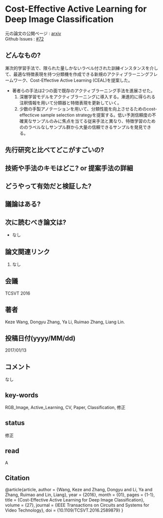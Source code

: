 # Cost-Effective Active Learning for Deep Image Classification

元の論文の公開ページ : [arxiv](https://arxiv.org/abs/1701.03551)  
Github Issues : [#72](https://github.com/Obarads/obarads.github.io/issues/72)

## どんなもの?
漸次的学習手法で、限られた量しかないラベル付された訓練インスタンスを介して、最適な特徴表現を持つ分類機を作成できる新規のアクティブラーニングフレームワーク、Cost-Effective Active Learning (CEAL)を提案した。
- 著者らの手法は2つの面で既存のアクティブラーニング手法を進展させた。
    1. 深層学習モデルをアクティブラーニングに導入する。漸進的に得られる注釈情報を用いて分類器と特徴表現を更新していく。
    2. 少数の手製アノテーションを用いて、分類性能を向上させるためのcost-effecticve sample selection strategyを提案する。低い予測信頼度の不確実なサンプルのみに焦点を当てる従来手法と異なり、特徴学習のためののラベルなしサンプル群から大量の信頼できるサンプルを発見できる。

## 先行研究と比べてどこがすごいの?

## 技術や手法のキモはどこ? or 提案手法の詳細

## どうやって有効だと検証した?

## 議論はある?

## 次に読むべき論文は?
- なし

## 論文関連リンク
1. なし

## 会議
TCSVT 2016

## 著者
Keze Wang, Dongyu Zhang, Ya Li, Ruimao Zhang, Liang Lin.

## 投稿日付(yyyy/MM/dd)
2017/01/13

## コメント
なし

## key-words
RGB_Image, Active_Learning, CV, Paper, Classification, 修正

## status
修正

## read
A

## Citation
@article{article,
author = {Wang, Keze and Zhang, Dongyu and Li, Ya and Zhang, Ruimao and Lin, Liang},
year = {2016},
month = {01},
pages = {1-1},
title = {Cost-Effective Active Learning for Deep Image Classification},
volume = {27},
journal = {IEEE Transactions on Circuits and Systems for Video Technology},
doi = {10.1109/TCSVT.2016.2589879}
}